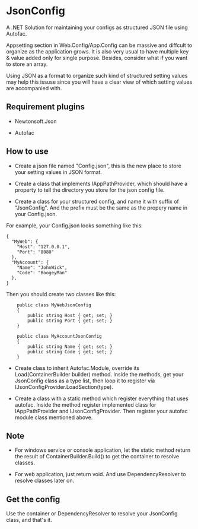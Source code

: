 # JsonConfig
A .NET Solution for maintaining your configs as structured JSON file using Autofac.

Appsetting section in Web.Config/App.Config can be massive and diffcult to organize as the application grows. It is also very usual to have multiple key & value added only for single purpose. Besides, consider what if you want to store an array. 

Using JSON as a format to organize such kind of structured setting values may help this issuse since you will have a clear view of which setting values are accompanied with. 

## Requirement plugins

- Newtonsoft.Json

- Autofac

## How to use
+ Create a json file named "Config.json", this is the new place to store your setting values in JSON format.

+ Create a class that implements IAppPathProvider, which should have a property to tell the directory you store for the json config file.

+ Create a class for your structured config, and name it with suffix of "JsonConfig". And the prefix must be the same as the propery name in your Config.json.

 For example, your Config.json looks something like this:

```
{
  "MyWeb": {
    "Host": "127.0.0.1",
    "Port": "8080"    
  },
  "MyAccount": {    
    "Name": "JohnWick",
    "Code":	"BoogeyMan"
  },
}
```

Then you should create two classes like this:
```
    public class MyWebJsonConfig
    {
        public string Host { get; set; }
        public string Port { get; set; }
    }

    public class MyAccountJsonConfig
    {
        public string Name { get; set; }
        public string Code { get; set; }
    }
```

+ Create class to inherit Autofac.Module, override its Load(ContainerBuilder builder) method. Inside the methods, get your JsonConfig class as a type list, then loop it to register via IJsonConfigProvider.LoadSection(type).

+ Create a class with a static method which register everything that uses autofac. Inside the method register implemented class for IAppPathProvider and IJsonConfigProvider. Then register your autofac module class mentioned above. 

## Note

+ For windows service or console application, let the static method return the result of ContainerBuilder.Build() to get the container to resolve classes.

+ For web application, just return void. And use DependencyResolver to resolve classes later on.

## Get the config

Use the container or DependencyResolver to resolve your JsonConfig class, and that's it.



